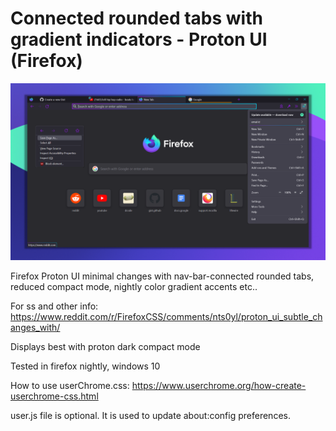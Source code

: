 # Connected rounded tabs with gradient indicators - Proton UI (Firefox)
![screenshot](screenshot/proton-ui-gradient-rounded-tabs-display.png)

Firefox Proton UI minimal changes with nav-bar-connected rounded tabs, reduced compact mode, nightly color gradient accents etc..

For ss and other info: https://www.reddit.com/r/FirefoxCSS/comments/nts0yl/proton_ui_subtle_changes_with/ 

Displays best with proton dark compact mode

Tested in firefox nightly, windows 10

How to use userChrome.css: https://www.userchrome.org/how-create-userchrome-css.html

user.js file is optional. It is used to update about:config preferences.

